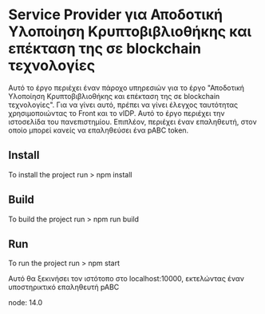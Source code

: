 # Service Provider για Αποδοτική Υλοποίηση Κρυπτοβιβλιοθήκης και επέκταση της σε blockchain τεχνολογίες


Αυτό το έργο περιέχει έναν πάροχο υπηρεσιών για το έργο "Αποδοτική Υλοποίηση Κρυπτοβιβλιοθήκης και επέκταση της σε blockchain τεχνολογίες".
Για να γίνει αυτό, πρέπει να γίνει έλεγχος ταυτότητας χρησιμοποιώντας το Front και το vIDP.
Αυτό το έργο περιέχει την ιστοσελίδα του πανεπιστημίου. Επιπλέον, περιέχει έναν επαληθευτή, στον οποίο μπορεί κανείς να επαληθεύσει ένα pABC token.

## Install
To install the project run
    > npm install

## Build
To build the project run 
    > npm run build

## Run
To run the project run
    > npm start

Αυτό θα ξεκινήσει τον ιστότοπο στο localhost:10000, εκτελώντας έναν υποστηρικτικό επαληθευτή pABC

node: 14.0
